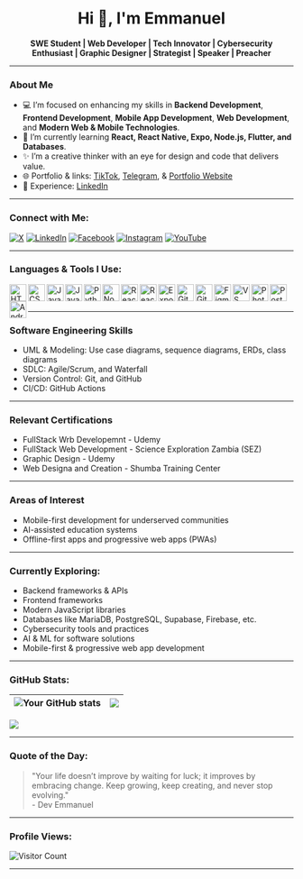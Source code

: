 <div align="center">
  <h1>Hi 👋, I'm Emmanuel</h1>
  <strong>SWE Student | Web Developer | Tech Innovator | Cybersecurity Enthusiast | Graphic Designer | Strategist | Speaker | Preacher</strong>
</div>

---

### About Me

- 💻 I’m focused on enhancing my skills in **Backend Development**, **Frontend Development**, **Mobile App Development**, **Web Development**, and **Modern Web & Mobile Technologies**.
- 🌱 I’m currently learning **React, React Native, Expo, Node.js, Flutter, and Databases**.
- ✨ I’m a creative thinker with an eye for design and code that delivers value.
- 🌐 Portfolio & links: [TikTok](https://www.tiktok.com/@emmanuel_graceovermoney?_t=ZM-8vKb6BBnyLt&_r=1), [Telegram](t.me/EM_GOM), & [Portfolio Website](https://mwambae.vercel.app)
- 📝 Experience: [LinkedIn](https://www.linkedin.com/in/emmanuel-mwamba-677186301)

---

### Connect with Me:
[![X](https://img.shields.io/badge/X-1DA1F2?style=for-the-badge&logo=x&logoColor=white)](https://x.com/EM_GOM_?t=eGZW8JlmA8TeA1LCfNYICQ&s=09)
[![LinkedIn](https://img.shields.io/badge/LinkedIn-blue?style=for-the-badge&logo=linkedin)](https://www.linkedin.com/in/emmanuel-mwamba-677186301?utm_source=share&utm_campaign=share_via&utm_content=profile&utm_medium=android_app)
[![Facebook](https://img.shields.io/badge/Facebook-1877F2?style=for-the-badge&logo=facebook&logoColor=white)](https://www.facebook.com/share/1AHUuryLyg/)
[![Instagram](https://img.shields.io/badge/Instagram-E4405F?style=for-the-badge&logo=instagram&logoColor=white)](https://www.instagram.com/emmanuel_graceovermoney?igsh=dXF5cWliMm4zMWI2)
[![YouTube](https://img.shields.io/badge/YouTube-FF0000?style=for-the-badge&logo=youtube&logoColor=white)](https://youtube.com/@emmanuel_graceovermoney?si=F83LNA891TK5Qpl1)

---

### Languages & Tools I Use:
<img align="left" alt="HTML5" width="30px" src="https://cdn.jsdelivr.net/gh/devicons/devicon/icons/html5/html5-original.svg" />
<img align="left" alt="CSS3" width="30px" src="https://cdn.jsdelivr.net/gh/devicons/devicon/icons/css3/css3-original.svg" />
<img align="left" alt="JavaScript" width="30px" src="https://cdn.jsdelivr.net/gh/devicons/devicon/icons/javascript/javascript-original.svg" />
<img align="left" alt="Java" width="30px" src="https://cdn.jsdelivr.net/gh/devicons/devicon/icons/java/java-original.svg" />
<img align="left" alt="Python" width="30px" src="https://cdn.jsdelivr.net/gh/devicons/devicon/icons/python/python-original.svg" />
<img align="left" alt="Node.js" width="30px" src="https://cdn.jsdelivr.net/gh/devicons/devicon/icons/nodejs/nodejs-original.svg" />
<img align="left" alt="React" width="30px" src="https://cdn.jsdelivr.net/gh/devicons/devicon/icons/react/react-original.svg" />
<img align="left" alt="React Native" width="30px" src="https://cdn.jsdelivr.net/gh/devicons/devicon/icons/react/react-original.svg" />
<img align="left" alt="Expo" width="30px" src="https://avatars.githubusercontent.com/u/12504344?s=200&v=4" />
<img align="left" alt="Git" width="30px" src="https://cdn.jsdelivr.net/gh/devicons/devicon/icons/git/git-original.svg" />
<img align="left" alt="GitHub" width="30px" src="https://cdn.jsdelivr.net/gh/devicons/devicon/icons/github/github-original-wordmark.svg" />
<img align="left" alt="Figma" width="30px" src="https://cdn.jsdelivr.net/gh/devicons/devicon/icons/figma/figma-original.svg" />
<img align="left" alt="VS Code" width="30px" src="https://cdn.jsdelivr.net/gh/devicons/devicon/icons/vscode/vscode-original.svg" />
<img align="left" alt="Photoshop" width="30px" src="https://raw.githubusercontent.com/danielcranney/readme-generator/main/public/icons/skills/photoshop-colored.svg" />
<img align="left" alt="Postman" width="30px" src="https://cdn.jsdelivr.net/gh/devicons/devicon/icons/postman/postman-plain.svg" />
<img align="left" alt="Android Studio" width="30px" src="https://cdn.jsdelivr.net/gh/devicons/devicon/icons/androidstudio/androidstudio-original.svg" />
<br><br>

---

### Software Engineering Skills
- UML & Modeling: Use case diagrams, sequence diagrams, ERDs, class diagrams
- SDLC: Agile/Scrum, and Waterfall
- Version Control: Git, and GitHub
- CI/CD: GitHub Actions

---

### Relevant Certifications
- FullStack Wrb Developemnt - Udemy 
- FullStack Web Development - Science Exploration Zambia (SEZ) 
- Graphic Design - Udemy 
- Web Designa and Creation - Shumba Training Center

---

### Areas of Interest
- Mobile-first development for underserved communities  
- AI-assisted education systems  
- Offline-first apps and progressive web apps (PWAs)  

---

### Currently Exploring:
- Backend frameworks & APIs  
- Frontend frameworks  
- Modern JavaScript libraries  
- Databases like MariaDB, PostgreSQL, Supabase, Firebase, etc.  
- Cybersecurity tools and practices  
- AI & ML for software solutions  
- Mobile-first & progressive web app development  

---

### GitHub Stats:

| <img align="center" src="https://github-readme-stats.vercel.app/api?username=yourusername&show_icons=true&theme=radical" alt="Your GitHub stats" /> | <img align="center" src="https://github-readme-streak-stats.herokuapp.com/?user=yourusername&theme=radical" /> |
|:--:|:--:|

<img src="https://github-readme-stats.vercel.app/api/top-langs/?username=yourusername&layout=compact&theme=radical" />

---

### Quote of the Day:
> "Your life doesn’t improve by waiting for luck; it improves by embracing change. Keep growing, keep creating, and never stop evolving." <br> - Dev Emmanuel <IronCipher/>

---

### Profile Views:
![Visitor Count](https://komarev.com/ghpvc/?username=yourusername&color=blue)

---

<!---
EmmanuelMwamba/EmmanuelMwamba is a ✨ special ✨ repository because its `README.md` (this file) appears on your GitHub profile.
--->
